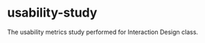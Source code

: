 usability-study
===============

The usability metrics study performed for Interaction Design class.
